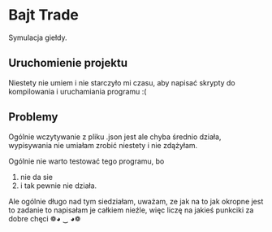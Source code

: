 # Bajt Trade

Symulacja giełdy.

## Uruchomienie projektu

Niestety nie umiem i nie starczyło mi czasu, aby napisać skrypty do kompilowania i uruchamiania programu :(



## Problemy

Ogólnie wczytywanie z pliku .json jest ale chyba średnio działa, wypisywania nie umiałam zrobić niestety i nie zdążyłam.

Ogólnie nie warto testować tego programu, bo

1) nie da sie
2) i tak pewnie nie działa.

Ale ogólnie długo nad tym siedziałam, uważam, ze jak na to jak okropne jest to zadanie to napisałam je całkiem nieźle, więc liczę na jakieś punkciki za dobre chęci ❁◕ ‿ ◕❁


